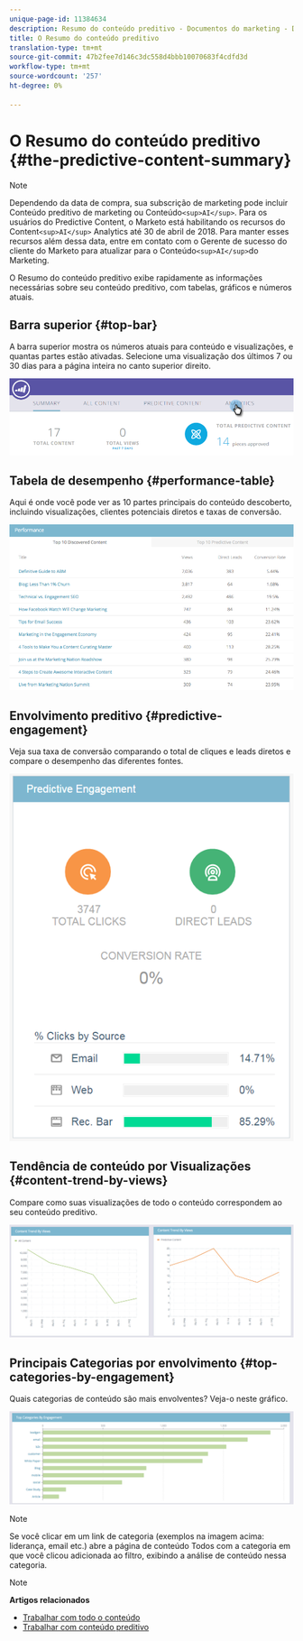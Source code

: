 ```yaml
---
unique-page-id: 11384634
description: Resumo do conteúdo preditivo - Documentos do marketing - Documentação do produto
title: O Resumo do conteúdo preditivo
translation-type: tm+mt
source-git-commit: 47b2fee7d146c3dc558d4bbb10070683f4cdfd3d
workflow-type: tm+mt
source-wordcount: '257'
ht-degree: 0%

---
```



# O Resumo do conteúdo preditivo {#the-predictive-content-summary}

>[!NOTE]
>
>Dependendo da data de compra, sua subscrição de marketing pode incluir Conteúdo preditivo de marketing ou Conteúdo`<sup>AI</sup>`. Para os usuários do Predictive Content, o Marketo está habilitando os recursos do Content`<sup>AI</sup>` Analytics até 30 de abril de 2018. Para manter esses recursos além dessa data, entre em contato com o Gerente de sucesso do cliente do Marketo para atualizar para o Conteúdo`<sup>AI</sup>`do Marketing.

O Resumo do conteúdo preditivo exibe rapidamente as informações necessárias sobre seu conteúdo preditivo, com tabelas, gráficos e números atuais.

## Barra superior {#top-bar}

A barra superior mostra os números atuais para conteúdo e visualizações, e quantas partes estão ativadas. Selecione uma visualização dos últimos 7 ou 30 dias para a página inteira no canto superior direito.

![](assets/image2017-10-17-14-3a10-3a22.png)

## Tabela de desempenho {#performance-table}

Aqui é onde você pode ver as 10 partes principais do conteúdo descoberto, incluindo visualizações, clientes potenciais diretos e taxas de conversão.

![](assets/image2017-10-3-10-3a4-3a40.png)

## Envolvimento preditivo {#predictive-engagement}

Veja sua taxa de conversão comparando o total de cliques e leads diretos e compare o desempenho das diferentes fontes.

![](assets/predictive-engagement-actual.png)

## Tendência de conteúdo por Visualizações  {#content-trend-by-views}

Compare como suas visualizações de todo o conteúdo correspondem ao seu conteúdo preditivo.

![](assets/4.png)

## Principais Categorias por envolvimento {#top-categories-by-engagement}

Quais categorias de conteúdo são mais envolventes? Veja-o neste gráfico.

![](assets/5.png)

>[!NOTE]
>
>Se você clicar em um link de categoria (exemplos na imagem acima: liderança, email etc.) abre a página de conteúdo Todos com a categoria em que você clicou adicionada ao filtro, exibindo a análise de conteúdo nessa categoria.

>[!NOTE]
>
>**Artigos relacionados**
>
>* [Trabalhar com todo o conteúdo](http://docs.marketo.com/display/docs/working+with+all+content)
>* [Trabalhar com conteúdo preditivo](http://docs.marketo.com/display/docs/working+with+predictive+content)

>




